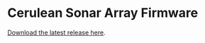 # Cerulean Sonar Array Firmware

[Download the latest release here](https://github.com/CeruleanSonar/array-firmware/releases/latest).
